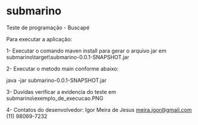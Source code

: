 # submarino
Teste de programação - Buscapé

Para executar a aplicação:

1- Executar o comando maven install para gerar o arquivo jar em submarino\target\submarino-0.0.1-SNAPSHOT.jar

2- Executar o metodo main conforme abaixo:

java -jar submarino-0.0.1-SNAPSHOT.jar

3- Duvidas verificar a evidencia do teste em submarino\exemplo_de_execucao.PNG

4- Contatos do desenvolvedor: 
Igor Meira de Jesus
meira.igor@gmail.com
(11) 98069-7232